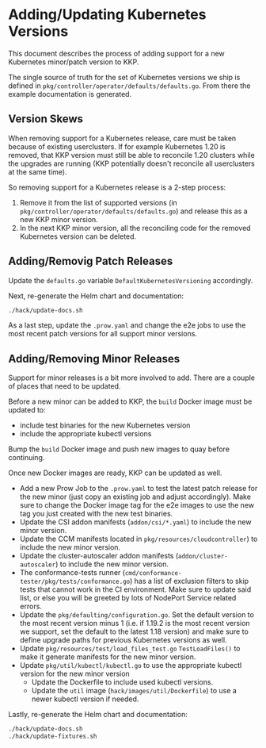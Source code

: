 # Adding/Updating Kubernetes Versions

This document describes the process of adding support for a new Kubernetes minor/patch version
to KKP.

The single source of truth for the set of Kubernetes versions we ship is defined in
`pkg/controller/operator/defaults/defaults.go`. From there the example documentation is generated.

## Version Skews

When removing support for a Kubernetes release, care must be taken because of existing userclusters.
If for example Kubernetes 1.20 is removed, that KKP version must still be able to reconcile 1.20
clusters while the upgrades are running (KKP potentially doesn't reconcile all userclusters at
the same time).

So removing support for a Kubernetes release is a 2-step process:

1. Remove it from the list of supported versions (in `pkg/controller/operator/defaults/defaults.go`)
   and release this as a new KKP minor version.
2. In the next KKP minor version, all the reconciling code for the removed Kubernetes version
   can be deleted.

## Adding/Removig Patch Releases

Update the `defaults.go` variable `DefaultKubernetesVersioning` accordingly.

Next, re-generate the Helm chart and documentation:

```bash
./hack/update-docs.sh
```

As a last step, update the `.prow.yaml` and change the e2e jobs to use the most recent
patch versions for all support minor versions.

## Adding/Removing Minor Releases

Support for minor releases is a bit more involved to add. There are a couple of places that
need to be updated.

Before a new minor can be added to KKP, the `build` Docker image must be updated to:

- include test binaries for the new Kubernetes version
- include the appropriate kubectl versions

Bump the `build` Docker image and push new images to quay before continuing.

Once new Docker images are ready, KKP can be updated as well.

- Add a new Prow Job to the `.prow.yaml` to test the latest patch release for the new
  minor (just copy an existing job and adjust accordingly). Make sure to change the Docker
  image tag for the e2e images to use the new tag you just created with the new test binaries.
- Update the CSI addon manifests (`addon/csi/*.yaml`) to include the new minor version.
- Update the CCM manifests located in `pkg/resources/cloudcontroller`) to include the new minor version.
- Update the cluster-autoscaler addon manifests (`addon/cluster-autoscaler`) to include the new minor version.
- The conformance-tests runner (`cmd/conformance-tester/pkg/tests/conformance.go`) has a list of
  exclusion filters to skip tests that cannot work in the CI environment. Make sure to
  update said list, or else you will be greeted by lots of NodePort Service related
  errors.
- Update the `pkg/defaulting/configuration.go`. Set the default version to the most recent version
  minus 1 (i.e. if 1.19.2 is the most recent version we support, set the default to the latest 1.18
  version) and make sure to define upgrade paths for previous Kubernetes versions as well.
- Update `pkg/resources/test/load_files_test.go` `TestLoadFiles()` to make it generate
  manifests for the new minor version.
- Update `pkg/util/kubectl/kubectl.go` to use the appropriate kubectl version for the
  new minor version
  - Update the Dockerfile to include used kubectl versions.
  - Update the `util` image (`hack/images/util/Dockerfile`) to use a newer kubectl version if needed.

Lastly, re-generate the Helm chart and documentation:

```bash
./hack/update-docs.sh
./hack/update-fixtures.sh
```

